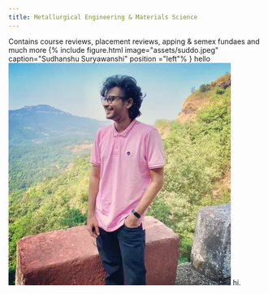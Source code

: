 ```yaml
---
title: Metallurgical Engineering & Materials Science
---
```


Contains course reviews, placement reviews, apping & semex fundaes and much more
{% include figure.html image="assets/suddo.jpeg" caption="Sudhanshu Suryawanshi" position ="left"% }
hello
![Suddo](assets/suddo.jpeg "Sudhanshu Suryawanshi")
hi.
